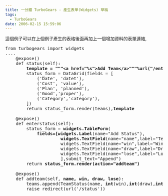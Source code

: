 ```yaml
---
title: 一分鐘 TurboGears - 產生表單(Widgets) 草稿
tags:
  - TurboGears
date: 2006-02-15 15:59:06
---
```


這個例子可以在上個例子產生的表格後面再加上一個增加資料的表單連結, 
<pre>
from turbogears import widgets
....
    @expose()
    def status(self):
        <span style="font-weight:bold;">template = """&lt;a href="%s"&gt;Add Team&lt;/a&gt;"""%url("/enterstatus")</span>
        status_form = DataGrid(fields = [
            ('Date', 'datet'),
            ('Cost', 'value'),
            ('Plan', 'planned'),
            ('Good','proper'),
            ('Category','category'),
        ]) 
        return status_form.render(teams),<span style="font-weight:bold;">template</span>

    @expose()
    def enterstatus(self):
        status_form = <span style="font-weight:bold;">widgets.TableForm</span>(
            <span style="font-weight:bold;">fields=[widgets.Label</span>(name="Add Status"),
                     <span style="font-weight:bold;">widgets.TextField</span>(name="name",label="Team"),
                     widgets.TextField(name="win",label="Win"),
                     widgets.TextField(name="draw",label="Draw"),
                     widgets.TextField(name="lose",label="Lose")
                     ],submit_text="Append")
        return <span style="font-weight:bold;">status_form.render(action="addteam")</span>

    @expose()
    def addteam(self, <span style="font-weight:bold;">name, win, draw, lose</span>):
        teams.append(TeamStatus(name, <span style="font-weight:bold;">int</span>(win),<span style="font-weight:bold;">int</span>(draw),<span style="font-weight:bold;">int</span>(lose)))
        raise redirect(url('/status'))
</pre>